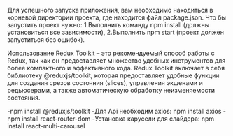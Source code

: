 
Для успешного запуска приложения, вам необходимо находиться в корневой директории проекта, где находится файл package.json. 
Что бы запустить проект нужно: 
1.Выполнить команду npm install (должны установиться все зависимости), 
2.Выполнить npm start (проект должен запуститься без ошибок).

Использование Redux Toolkit – это рекомендуемый способ работы с Redux, так как он предоставляет множество удобных инструментов для более компактного и эффективного кода.
Redux Toolkit включает в себя библиотеку @reduxjs/toolkit, которая предоставляет удобные функции для создания срезов состояния (slices), управления экшенами и редьюсерами, а также автоматическую обработку неизменяемости состояния.

-npm install @reduxjs/toolkit
-Для Api необходим axios: npm install axios
-npm install react-router-dom
-Установка карусели для слайдера: npm install react-multi-carousel


